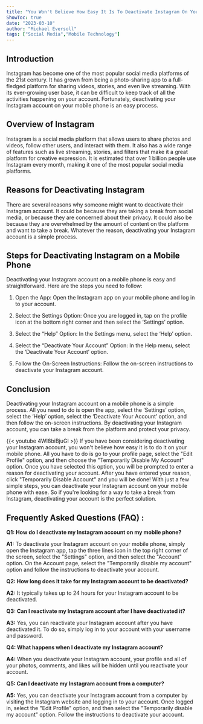 ```yaml
---
title: "You Won't Believe How Easy It Is To Deactivate Instagram On Your Mobile Phone!"
ShowToc: true 
date: "2023-03-10"
author: "Michael Eversoll" 
tags: ["Social Media","Mobile Technology"]
---
```

## Introduction 
Instagram has become one of the most popular social media platforms of the 21st century. It has grown from being a photo-sharing app to a full-fledged platform for sharing videos, stories, and even live streaming. With its ever-growing user base, it can be difficult to keep track of all the activities happening on your account. Fortunately, deactivating your Instagram account on your mobile phone is an easy process.

## Overview of Instagram
Instagram is a social media platform that allows users to share photos and videos, follow other users, and interact with them. It also has a wide range of features such as live streaming, stories, and filters that make it a great platform for creative expression. It is estimated that over 1 billion people use Instagram every month, making it one of the most popular social media platforms.

## Reasons for Deactivating Instagram
There are several reasons why someone might want to deactivate their Instagram account. It could be because they are taking a break from social media, or because they are concerned about their privacy. It could also be because they are overwhelmed by the amount of content on the platform and want to take a break. Whatever the reason, deactivating your Instagram account is a simple process.

## Steps for Deactivating Instagram on a Mobile Phone
Deactivating your Instagram account on a mobile phone is easy and straightforward. Here are the steps you need to follow:

1. Open the App: Open the Instagram app on your mobile phone and log in to your account.

2. Select the Settings Option: Once you are logged in, tap on the profile icon at the bottom right corner and then select the ‘Settings’ option.

3. Select the “Help” Option: In the Settings menu, select the ‘Help’ option.

4. Select the “Deactivate Your Account” Option: In the Help menu, select the ‘Deactivate Your Account’ option.

5. Follow the On-Screen Instructions: Follow the on-screen instructions to deactivate your Instagram account.

## Conclusion
Deactivating your Instagram account on a mobile phone is a simple process. All you need to do is open the app, select the ‘Settings’ option, select the ‘Help’ option, select the ‘Deactivate Your Account’ option, and then follow the on-screen instructions. By deactivating your Instagram account, you can take a break from the platform and protect your privacy.

{{< youtube 4WI8biBjuGI >}} 
If you have been considering deactivating your Instagram account, you won't believe how easy it is to do it on your mobile phone. All you have to do is go to your profile page, select the "Edit Profile" option, and then choose the "Temporarily Disable My Account" option. Once you have selected this option, you will be prompted to enter a reason for deactivating your account. After you have entered your reason, click "Temporarily Disable Account" and you will be done! With just a few simple steps, you can deactivate your Instagram account on your mobile phone with ease. So if you're looking for a way to take a break from Instagram, deactivating your account is the perfect solution.

## Frequently Asked Questions (FAQ) :
**Q1: How do I deactivate my Instagram account on my mobile phone?**

**A1:** To deactivate your Instagram account on your mobile phone, simply open the Instagram app, tap the three lines icon in the top right corner of the screen, select the "Settings" option, and then select the "Account" option. On the Account page, select the "Temporarily disable my account" option and follow the instructions to deactivate your account.

**Q2: How long does it take for my Instagram account to be deactivated?**

**A2:** It typically takes up to 24 hours for your Instagram account to be deactivated.

**Q3: Can I reactivate my Instagram account after I have deactivated it?**

**A3:** Yes, you can reactivate your Instagram account after you have deactivated it. To do so, simply log in to your account with your username and password.

**Q4: What happens when I deactivate my Instagram account?**

**A4:** When you deactivate your Instagram account, your profile and all of your photos, comments, and likes will be hidden until you reactivate your account.

**Q5: Can I deactivate my Instagram account from a computer?**

**A5:** Yes, you can deactivate your Instagram account from a computer by visiting the Instagram website and logging in to your account. Once logged in, select the "Edit Profile" option, and then select the "Temporarily disable my account" option. Follow the instructions to deactivate your account.


